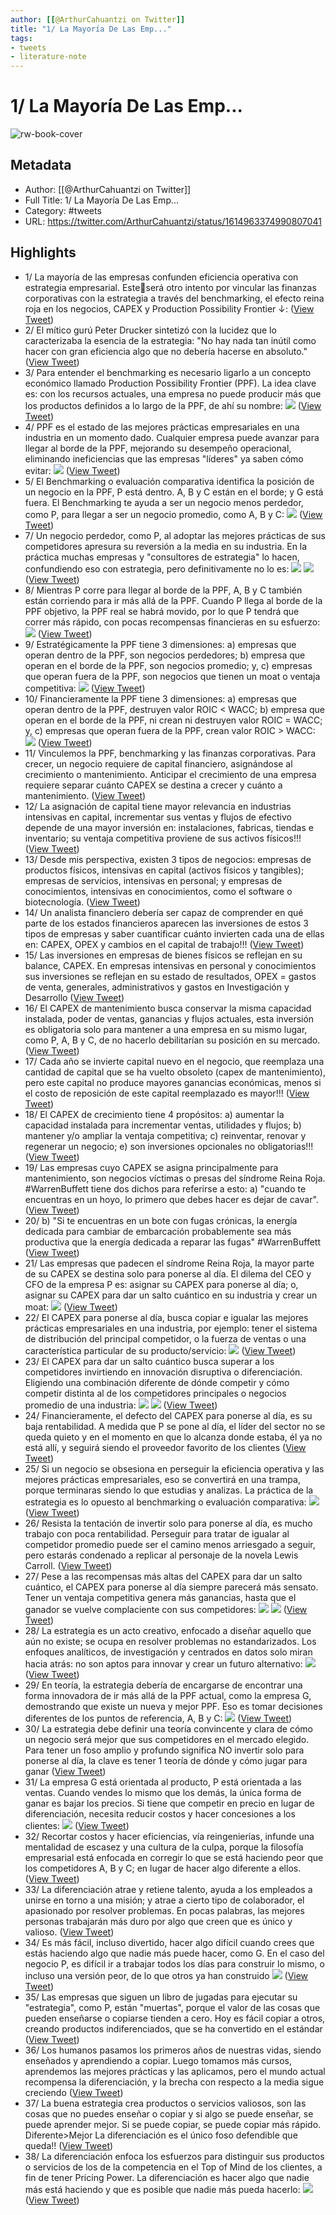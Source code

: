 ```yaml
---
author: [[@ArthurCahuantzi on Twitter]]
title: "1/ La Mayoría De Las Emp..."
tags: 
- tweets
- literature-note
---
```

# 1/ La Mayoría De Las Emp...

![rw-book-cover](https://pbs.twimg.com/profile_images/1492131334847823875/5fCHhO9P.jpg)

## Metadata
- Author: [[@ArthurCahuantzi on Twitter]]
- Full Title: 1/ La Mayoría De Las Emp...
- Category: #tweets
- URL: https://twitter.com/ArthurCahuantzi/status/1614963374990807041

## Highlights
- 1/ La mayoría de las empresas confunden eficiencia operativa con estrategia empresarial. Este🧵será otro intento por vincular las finanzas corporativas con la estrategia a través del benchmarking, el efecto reina roja en los negocios, CAPEX y Production Possibility Frontier ↓: ([View Tweet](https://twitter.com/ArthurCahuantzi/status/1614963374990807041))
- 2/ El mítico gurú Peter Drucker sintetizó con la lucidez que lo caracterizaba la esencia de la estrategia: 
  "No hay nada tan inútil como hacer con gran eficiencia algo que no debería hacerse en absoluto." ([View Tweet](https://twitter.com/ArthurCahuantzi/status/1614963523557154817))
- 3/ Para entender el benchmarking es necesario ligarlo a un concepto económico llamado Production Possibility Frontier (PPF). La idea clave es: con los recursos actuales, una empresa no puede producir más que los productos definidos a lo largo de la PPF, de ahí su nombre: 
  ![](https://pbs.twimg.com/media/FmmBBepagAE6ra0.png) ([View Tweet](https://twitter.com/ArthurCahuantzi/status/1614964031084716034))
- 4/ PPF es el estado de las mejores prácticas empresariales en una industria en un momento dado. Cualquier empresa puede avanzar para llegar al borde de la PPF, mejorando su desempeño operacional, eliminando ineficiencias que las empresas "líderes" ya saben cómo evitar: 
  ![](https://pbs.twimg.com/media/FmmBYdXaUAAucIH.png) ([View Tweet](https://twitter.com/ArthurCahuantzi/status/1614964395880185857))
- 5/ El Benchmarking o evaluación comparativa identifica la posición de un negocio en la PPF, P está dentro. A, B y C están en el borde; y G está fuera. El Benchmarking te ayuda a ser un negocio menos perdedor, como P, para llegar a ser un negocio promedio, como A, B y C: 
  ![](https://pbs.twimg.com/media/FmmCCLEaAAAAk0_.png) ([View Tweet](https://twitter.com/ArthurCahuantzi/status/1614964994847686656))
- 7/ Un negocio perdedor, como P, al adoptar las mejores prácticas de sus competidores apresura su reversión a la media en su industria. En la práctica muchas empresas y "consultores de estrategia" lo hacen, confundiendo eso con estrategia, pero definitivamente no lo es: 
  ![](https://pbs.twimg.com/media/FmmD9V-aEAMSGSL.png) 
  ![](https://pbs.twimg.com/media/FmmD_uRaUAA2xSe.png) ([View Tweet](https://twitter.com/ArthurCahuantzi/status/1614967121779245058))
- 8/ Mientras P corre para llegar al borde de la PPF, A, B y C también están corriendo para ir más allá de la PPF. Cuando P llega al borde de la PPF objetivo, la PPF real se habrá movido, por lo que P tendrá que correr más rápido, con pocas recompensas financieras en su esfuerzo: 
  ![](https://pbs.twimg.com/media/FmmEKIjaUAAjtF9.png) ([View Tweet](https://twitter.com/ArthurCahuantzi/status/1614967328336134146))
- 9/ Estratégicamente la PPF tiene 3 dimensiones: a) empresas que operan dentro de la PPF, son negocios perdedores; b) empresa que operan en el borde de la PPF, son negocios promedio; y, c) empresas que operan fuera de la PPF, son negocios que tienen un moat o ventaja competitiva: 
  ![](https://pbs.twimg.com/media/FmmEnJEagAYgUWV.png) ([View Tweet](https://twitter.com/ArthurCahuantzi/status/1614967897507659780))
- 10/ Financieramente la PPF tiene 3 dimensiones: a) empresas que operan dentro de la PPF, destruyen valor ROIC < WACC; b) empresa que operan en el borde de la PPF, ni crean ni destruyen valor ROIC = WACC; y, c) empresas que operan fuera de la PPF, crean valor ROIC > WACC: 
  ![](https://pbs.twimg.com/media/FmmFB_jaEAIjsdh.png) ([View Tweet](https://twitter.com/ArthurCahuantzi/status/1614968287196254210))
- 11/ Vinculemos la PPF, benchmarking y las finanzas corporativas. Para crecer, un negocio requiere de capital financiero, asignándose al crecimiento o mantenimiento. Anticipar el crecimiento de una empresa requiere separar cuánto CAPEX se destina a crecer y cuánto a mantenimiento. ([View Tweet](https://twitter.com/ArthurCahuantzi/status/1614968738067148805))
- 12/ La asignación de capital tiene mayor relevancia en industrias intensivas en capital, incrementar sus ventas y flujos de efectivo depende de una mayor inversión en: instalaciones, fabricas, tiendas e inventario; su ventaja competitiva proviene de sus activos físicos!!! ([View Tweet](https://twitter.com/ArthurCahuantzi/status/1614969303580958720))
- 13/ Desde mis perspectiva, existen 3 tipos de negocios: empresas de productos físicos, intensivas en capital (activos físicos y tangibles); empresas de servicios, intensivas en personal; y empresas de conocimientos, intensivas en conocimientos, como el software o biotecnología. ([View Tweet](https://twitter.com/ArthurCahuantzi/status/1614969541313822722))
- 14/ Un analista financiero debería ser capaz de comprender en qué parte de los estados financieros aparecen las inversiones de estos 3 tipos de empresas y saber cuantificar cuánto invierten cada una de ellas en: CAPEX, OPEX y cambios en el capital de trabajo!!! ([View Tweet](https://twitter.com/ArthurCahuantzi/status/1614969940846546949))
- 15/ Las inversiones en empresas de bienes físicos se reflejan en su balance, CAPEX. En empresas intensivas en personal y conocimientos sus inversiones se reflejan en su estado de resultados, OPEX = gastos de venta, generales, administrativos y gastos en Investigación y Desarrollo ([View Tweet](https://twitter.com/ArthurCahuantzi/status/1614970167217508352))
- 16/ El CAPEX de mantenimiento busca conservar la misma capacidad instalada, poder de ventas, ganancias y flujos actuales, esta inversión es obligatoria solo para mantener a una empresa en su mismo lugar, como P, A, B y C, de no hacerlo debilitarían su posición en su mercado. ([View Tweet](https://twitter.com/ArthurCahuantzi/status/1614970837076951041))
- 17/ Cada año se invierte capital nuevo en el negocio, que reemplaza una cantidad de capital que se ha vuelto obsoleto (capex de mantenimiento), pero este capital no produce mayores ganancias económicas, menos si el costo de reposición de este capital reemplazado es mayor!!! ([View Tweet](https://twitter.com/ArthurCahuantzi/status/1614973274143834113))
- 18/ El CAPEX de crecimiento tiene 4 propósitos: a) aumentar la capacidad instalada para incrementar ventas, utilidades y flujos; b) mantener y/o ampliar la ventaja competitiva; c) reinventar, renovar y regenerar un negocio; e) son inversiones opcionales no obligatorias!!! ([View Tweet](https://twitter.com/ArthurCahuantzi/status/1614973351344148480))
- 19/ Las empresas cuyo CAPEX se asigna principalmente para mantenimiento, son negocios víctimas o presas del síndrome Reina Roja. #WarrenBuffett tiene dos dichos para referirse a esto:
  a) "cuando te encuentras en un hoyo, lo primero que debes hacer es dejar de cavar". ([View Tweet](https://twitter.com/ArthurCahuantzi/status/1614974234572509184))
- 20/ b) "Si te encuentras en un bote con fugas crónicas, la energía dedicada para cambiar de embarcación probablemente sea más productiva que la energía dedicada a reparar las fugas" #WarrenBuffett ([View Tweet](https://twitter.com/ArthurCahuantzi/status/1614974544770658307))
- 21/ Las empresas que padecen el síndrome Reina Roja, la mayor parte de su CAPEX se destina solo para ponerse al día. El dilema del CEO y CFO de la empresa P es: asignar su CAPEX para ponerse al día; o, asignar su CAPEX para dar un salto cuántico en su industria y crear un moat: 
  ![](https://pbs.twimg.com/media/FmmLC_iagAAAQWZ.png) ([View Tweet](https://twitter.com/ArthurCahuantzi/status/1614974836572397569))
- 22/ El CAPEX para ponerse al día, busca copiar e igualar las mejores prácticas empresariales en una industria, por ejemplo: tener el sistema de distribución del principal competidor, o la fuerza de ventas o una característica particular de su producto/servicio: 
  ![](https://pbs.twimg.com/media/FmmLr6QacAEWi7M.png) ([View Tweet](https://twitter.com/ArthurCahuantzi/status/1614975581380124672))
- 23/ El CAPEX para dar un salto cuántico busca superar a los competidores invirtiendo en innovación disruptiva o diferenciación. Eligiendo una combinación diferente de dónde competir y cómo competir distinta al de los competidores principales o negocios promedio de una industria: 
  ![](https://pbs.twimg.com/media/FmmMZwHaEAEmQKQ.png) 
  ![](https://pbs.twimg.com/media/FmmMdaVakAIhq7L.png) ([View Tweet](https://twitter.com/ArthurCahuantzi/status/1614976569675587584))
- 24/ Financieramente, el defecto del CAPEX para ponerse al día, es su baja rentabilidad. A medida que P se pone al día, el líder del sector no se queda quieto y en el momento en que lo alcanza donde estaba, él ya no está allí, y seguirá siendo el proveedor favorito de los clientes ([View Tweet](https://twitter.com/ArthurCahuantzi/status/1614977062204227589))
- 25/ Si un negocio se obsesiona en perseguir la eficiencia operativa y las mejores prácticas empresariales, eso se convertirá en una trampa, porque terminaras siendo lo que estudias y analizas. La práctica de la estrategia es lo opuesto al benchmarking o evaluación comparativa: 
  ![](https://pbs.twimg.com/media/FmmNZy6acAMUizq.png) ([View Tweet](https://twitter.com/ArthurCahuantzi/status/1614977673628893185))
- 26/ Resista la tentación de invertir solo para ponerse al día, es mucho trabajo con poca rentabilidad. Perseguir para tratar de igualar al competidor promedio puede ser el camino menos arriesgado a seguir, pero estarás condenado a replicar al personaje de la novela Lewis Carroll. ([View Tweet](https://twitter.com/ArthurCahuantzi/status/1614977919465705475))
- 27/ Pese a las recompensas más altas del CAPEX para dar un salto cuántico, el CAPEX para ponerse al día siempre parecerá más sensato. Tener un ventaja competitiva genera más ganancias, hasta que el ganador se vuelve complaciente con sus competidores: 
  ![](https://pbs.twimg.com/media/FmmOHVHaUAEWMDP.png) 
  ![](https://pbs.twimg.com/media/FmmOhbXaAAYitAD.png) ([View Tweet](https://twitter.com/ArthurCahuantzi/status/1614978785052442625))
- 28/ La estrategia es un acto creativo, enfocado a diseñar aquello que aún no existe; se ocupa en resolver problemas no estandarizados. Los enfoques analíticos, de investigación y centrados en datos solo miran hacia atrás: no son aptos para innovar y crear un futuro alternativo: 
  ![](https://pbs.twimg.com/media/FmmO5J_agAI3wAi.png) ([View Tweet](https://twitter.com/ArthurCahuantzi/status/1614979152507203586))
- 29/ En teoría, la estrategia debería de encargarse de encontrar una forma innovadora de ir más allá de la PPF actual, como la empresa G, demostrando que existe un nueva y mejor PPF. Eso es tomar decisiones diferentes de los puntos de referencia, A, B y C: 
  ![](https://pbs.twimg.com/media/FmmPVT7akAABJBf.png) ([View Tweet](https://twitter.com/ArthurCahuantzi/status/1614979668729290761))
- 30/ La estrategia debe definir una teoría convincente y clara de cómo un negocio será mejor que sus competidores en el mercado elegido. Para tener un foso amplio y profundo significa NO invertir solo para ponerse al día, la clave es tener 1 teoría de dónde y cómo jugar para ganar ([View Tweet](https://twitter.com/ArthurCahuantzi/status/1614979887579660289))
- 31/ La empresa G está orientada al producto, P está orientada a las ventas. Cuando vendes lo mismo que los demás, la única forma de ganar es bajar los precios. Si tiene que competir en precio en lugar de diferenciación, necesita reducir costos y hacer concesiones a los clientes: 
  ![](https://pbs.twimg.com/media/FnFcTSFaYAArNR1.png) ([View Tweet](https://twitter.com/ArthurCahuantzi/status/1617175439402754050))
- 32/ Recortar costos y hacer eficiencias, vía reingenierías, infunde una mentalidad de escasez y una cultura de la culpa, porque la filosofía empresarial está enfocada en corregir lo que se está haciendo peor que los competidores A, B y C; en lugar de hacer algo diferente a ellos. ([View Tweet](https://twitter.com/ArthurCahuantzi/status/1617175627299160066))
- 33/ La diferenciación atrae y retiene talento, ayuda a los empleados a unirse en torno a una misión; y atrae a cierto tipo de colaborador, el apasionado por resolver problemas. En pocas palabras, las mejores personas trabajarán más duro por algo que creen que es único y valioso. ([View Tweet](https://twitter.com/ArthurCahuantzi/status/1617175867267944448))
- 34/ Es más fácil, incluso divertido, hacer algo difícil cuando crees que estás haciendo algo que nadie más puede hacer, como G. En el caso del negocio P, es difícil ir a trabajar todos los días para construir lo mismo, o incluso una versión peor, de lo que otros ya han construido 
  ![](https://pbs.twimg.com/media/FnFc__CakAEqawH.png) ([View Tweet](https://twitter.com/ArthurCahuantzi/status/1617176019990880259))
- 35/ Las empresas que siguen un libro de jugadas para ejecutar su "estrategia", como P, están "muertas", porque el valor de las cosas que pueden enseñarse o copiarse tienden a cero. Hoy es fácil copiar a otros, creando productos indiferenciados, que se ha convertido en el estándar ([View Tweet](https://twitter.com/ArthurCahuantzi/status/1617176182742450177))
- 36/ Los humanos pasamos los primeros años de nuestras vidas, siendo enseñados y aprendiendo a copiar. Luego tomamos más cursos, aprendemos las mejores prácticas y las aplicamos, pero el mundo actual recompensa la diferenciación, y la brecha con respecto a la media sigue creciendo ([View Tweet](https://twitter.com/ArthurCahuantzi/status/1617176305924964353))
- 37/ La buena estrategia crea productos o servicios valiosos, son las cosas que no puedes enseñar o copiar y si algo se puede enseñar, se puede aprender mejor. Si se puede copiar, se puede copiar más rápido. Diferente>Mejor
  La diferenciación es el único foso defendible que queda!! ([View Tweet](https://twitter.com/ArthurCahuantzi/status/1617176480366092291))
- 38/ La diferenciación enfoca los esfuerzos para distinguir sus productos o servicios de los de la competencia en el Top of Mind de los clientes, a fin de tener Pricing Power. La diferenciación es hacer algo que nadie más está haciendo y que es posible que nadie más pueda hacerlo: 
  ![](https://pbs.twimg.com/media/FnGPUFPakAAfqtP.png) ([View Tweet](https://twitter.com/ArthurCahuantzi/status/1617231929505468416))
